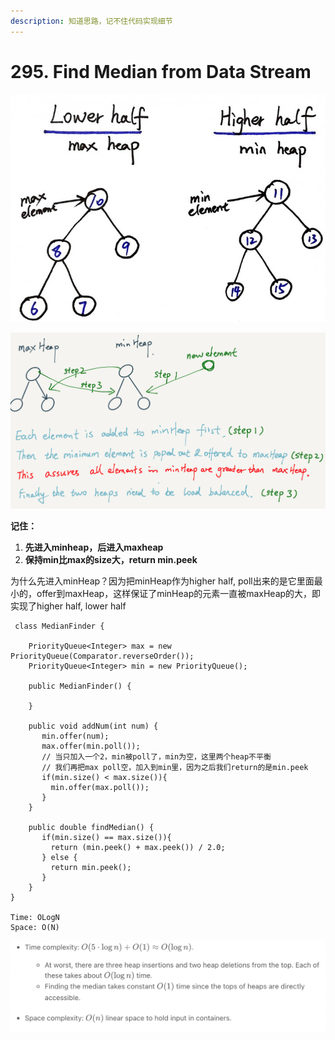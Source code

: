```yaml
---
description: 知道思路，记不住代码实现细节
---
```


# 295. Find Median from Data Stream

![](<../../.gitbook/assets/image (42).png>)

![](<../../.gitbook/assets/image (36).png>)

**记住：**

1. **先进入minheap，后进入maxheap**
2. **保持min比max的size大，return min.peek**

为什么先进入minHeap？因为把minHeap作为higher half, poll出来的是它里面最小的，offer到maxHeap，这样保证了minHeap的元素一直被maxHeap的大，即实现了higher half, lower half&#x20;

```
 class MedianFinder {
    
    PriorityQueue<Integer> max = new PriorityQueue(Comparator.reverseOrder());
    PriorityQueue<Integer> min = new PriorityQueue();

    public MedianFinder() {
        
    }
    
    public void addNum(int num) {
       min.offer(num);
       max.offer(min.poll());
       // 当只加入一个2，min被poll了，min为空，这里两个heap不平衡
       // 我们再把max poll空，加入到min里，因为之后我们return的是min.peek
       if(min.size() < max.size()){
         min.offer(max.poll());
       }
    }
    
    public double findMedian() {
       if(min.size() == max.size()){
         return (min.peek() + max.peek()) / 2.0;
       } else {
         return min.peek();
       } 
    }
}

Time: OLogN
Space: O(N)
```

![](<../../.gitbook/assets/image (46).png>)
